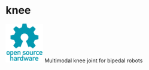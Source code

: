# knee
<img src="assets/Open-source-hardware-logo.jpg" alt="drawing" width="100"/>
Multimodal knee joint for bipedal robots
